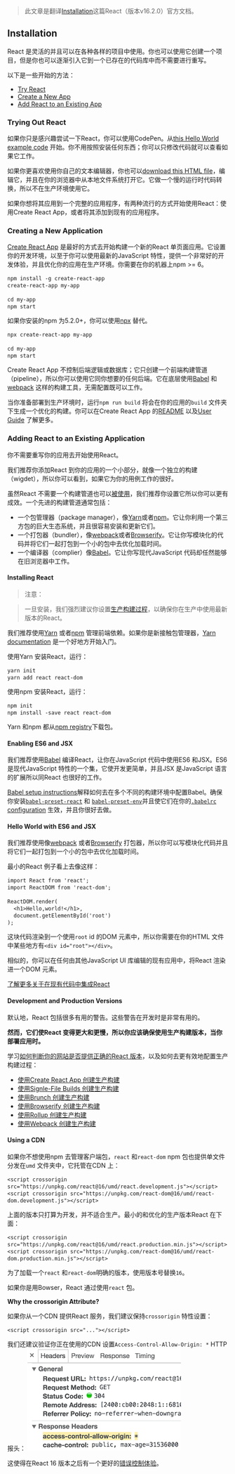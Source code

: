 > 此文章是翻译[Installation](https://reactjs.org/docs/installation.html)这篇React（版本v16.2.0）官方文档。

## Installation

React 是灵活的并且可以在各种各样的项目中使用。你也可以使用它创建一个项目，但是你也可以逐渐引入它到一个已存在的代码库中而不需要进行重写。

以下是一些开始的方法：

* [Try React](https://reactjs.org/docs/installation.html#trying-out-react)
* [Create a New App](https://reactjs.org/docs/installation.html#creating-a-new-application)
* [Add React to an Existing App](https://reactjs.org/docs/installation.html#adding-react-to-an-existing-application)

### Trying Out React

如果你只是感兴趣尝试一下React，你可以使用CodePen。从[this Hello World example code](http://codepen.io/gaearon/pen/rrpgNB?editors=0010) 开始。你不用按照安装任何东西；你可以只修改代码就可以查看如果它工作。

如果你更喜欢使用你自己的文本编辑器，你也可以[download this HTML file](https://raw.githubusercontent.com/reactjs/reactjs.org/master/static/html/single-file-example.html)，编辑它，并且在你的浏览器中从本地文件系统打开它。它做一个慢的运行时代码转换，所以不在生产环境使用它。

如果你想将其应用到一个完整的应用程序，有两种流行的方式开始使用React：使用Create React App，或者将其添加到现有的应用程序。

### Creating a New Application

[Create React App](http://github.com/facebookincubator/create-react-app) 是最好的方式去开始构建一个新的React 单页面应用。它设置你的开发环境，以至于你可以使用最新的JavaScript 特性，提供一个非常好的开发体验，并且优化你的应用在生产环境。你需要在你的机器上npm >= 6。

```
npm install -g create-react-app
create-react-app my-app

cd my-app
npm start
```

如果你安装的npm 为5.2.0+，你可以使用[npx](https://www.npmjs.com/package/npx) 替代。

```
npx create-react-app my-app

cd my-app
npm start
```

Create React App 不控制后端逻辑或数据库；它只创建一个前端构建管道（pipeline），所以你可以使用它同你想要的任何后端。它在底层使用[Babel](http://babeljs.io/) 和[webpack](https://webpack.js.org/) 这样的构建工具，无需配置既可以工作。

当你准备部署到生产环境时，运行`npm run build` 将会在你的应用的`build` 文件夹下生成一个优化的构建。你可以在Create React App 的[README](https://github.com/facebookincubator/create-react-app#create-react-app-) 以及[User Guide](https://github.com/facebookincubator/create-react-app/blob/master/packages/react-scripts/template/README.md#table-of-contents) 了解更多。

### Adding React to an Existing Application

你不需要重写你的应用去开始使用React。

我们推荐你添加React 到你的应用的一个小部分，就像一个独立的构建（wigdet），所以你可以看到，如果它为你的用例工作的很好。

虽然React 不需要一个构建管道也可以[被使用](https://reactjs.org/docs/react-without-es6.html)，我们推荐你设置它所以你可以更有成效。一个先进的构建管道通常包括：

* 一个包管理器（package manager），像[Yarn](https://yarnpkg.com/)或者[npm](https://www.npmjs.com/)。它让你利用一个第三方包的巨大生态系统，并且很容易安装和更新它们。
* 一个打包器（bundler），像[webpack](https://webpack.js.org/)或者[Browserify](http://browserify.org/)。它让你写模块化的代码并将它们一起打包到一个小的包中去优化加载时间。
* 一个编译器（complier）像[Babel](http://babeljs.io/)。它让你写现代JavaScript 代码却任然能够在旧浏览器中工作。

#### Installing React

>注意：

>一旦安装，我们强烈建议你设置[生产构建过程](https://reactjs.org/docs/optimizing-performance.html#use-the-production-build)，以确保你在生产中使用最新版本的React。

我们推荐使用[Yarn](https://yarnpkg.com/) 或者[npm](https://www.npmjs.com/) 管理前端依赖。如果你是新接触包管理器，[Yarn documentation](https://yarnpkg.com/en/docs/getting-started) 是一个好地方开始入门。

使用Yarn 安装React，运行：

```
yarn init
yarn add react react-dom
```

使用npm 安装React，运行：

```
npm init
npm install -save react react-dom
```

Yarn 和npm 都从[npm registry](http://npmjs.com/)下载包。

#### Enabling ES6 and JSX

我们推荐使用[Babel](http://babeljs.io/) 编译React，让你在JavaScript 代码中使用ES6 和JSX。ES6 是现代JavaScript 特性的一个集，它使开发更简单，并且JSX 是JavaScript 语言的扩展所以同React 也很好的工作。

[Babel setup instructions](https://babeljs.io/docs/setup/)解释如何去在多个不同的构建环境中配置Babel。确保你安装[`babel-preset-react`](http://babeljs.io/docs/plugins/preset-react/#basic-setup-with-the-cli-) 和 [`babel-preset-env`](http://babeljs.io/docs/plugins/preset-env/)并且使它们在你的[`.babelrc` configuration](http://babeljs.io/docs/usage/babelrc/) 生效，并且你很好去做。

#### Hello World with ES6 and JSX

我们推荐使用像[webpack](https://webpack.js.org/) 或者[Browserify](http://browserify.org/) 打包器，所以你可以写模块化代码并且将它们一起打包到一个小的包中去优化加载时间。

最小的React 例子看上去像这样：

```
import React from 'react';
import ReactDOM from 'react-dom';

ReactDOM.render(
  <h1>Hello,world!</h1>,
  document.getElementById('root')
);
```

这块代码渲染到一个使用`root` id 的DOM 元素中，所以你需要在你的HTML 文件中某些地方有`<div id="root"></div>`。

相似的，你可以在任何由其他JavaScript UI 库编辑的现有应用中，将React 渲染进一个DOM 元素。

[了解更多关于在现有代码中集成React](https://reactjs.org/docs/integrating-with-other-libraries.html#integrating-with-other-view-libraries)

#### Development and Production Versions

默认地，React 包括很多有用的警告。这些警告在开发时是非常有用的。

**然而，它们使React 变得更大和更慢，所以你应该确保使用生产构建版本，当你部署应用时。**

学习[如何判断你的网站是否提供正确的React 版本](https://reactjs.org/docs/optimizing-performance.html#use-the-production-build)，以及如何去更有效地配置生产构建过程：

* [使用Create React App 创建生产构建](https://reactjs.org/docs/optimizing-performance.html#create-react-app)
* [使用Signle-File Builds 创建生产构建](https://reactjs.org/docs/optimizing-performance.html#single-file-builds)
* [使用Brunch 创建生产构建](https://reactjs.org/docs/optimizing-performance.html#brunch)
* [使用Browserify 创建生产构建](https://reactjs.org/docs/optimizing-performance.html#browserify)
* [使用Rollup 创建生产构建](https://reactjs.org/docs/optimizing-performance.html#rollup)
* [使用Webpack 创建生产构建](https://reactjs.org/docs/optimizing-performance.html#webpack)

#### Using a CDN

如果你不想使用npm 去管理客户端包，`react` 和`react-dom` npm 包也提供单文件分发在`umd` 文件夹中，它托管在CDN 上：

```
<script crossorigin src="https://unpkg.com/react@16/umd/react.development.js"></script>
<script crossorigin src="https://unpkg.com/react-dom@16/umd/react-dom.development.js"></script>
```

上面的版本只打算为开发，并不适合生产。最小的和优化的生产版本React 在下面：

```
<script crossorigin src="https://unpkg.com/react@16/umd/react.production.min.js"></script>
<script crossorigin src="https://unpkg.com/react-dom@16/umd/react-dom.production.min.js"></script>
```

为了加载一个`react` 和`react-dom`明确的版本，使用版本号替换`16`。

如果你是用Bowser，React 通过使用`react` 包。

**Why the crossorigin Attribute?**

如果你从一个CDN 提供React 服务，我们建议保持`crossorigin` 特性设置：

```
<script crossorigin src="..."></script>
```

我们还建议验证你正在使用的CDN 设置`Access-Control-Allow-Origin: *` HTTP报头：
![cdn-cors-header](img/cdn-cors-header.png)

这使得在React 16 版本之后有一个更好的[错误控制体验](https://reactjs.org/blog/2017/07/26/error-handling-in-react-16.html)。
